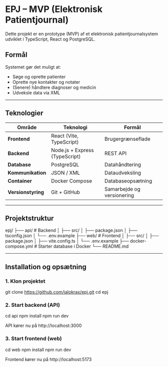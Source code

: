 # EPJ – MVP (Elektronisk Patientjournal)

Dette projekt er en prototype (MVP) af et elektronisk patientjournalsystem udviklet i TypeScript, React og PostgreSQL.

## Formål
Systemet gør det muligt at:
- Søge og oprette patienter  
- Oprette nye kontakter og notater  
- (Senere) håndtere diagnoser og medicin  
- Udveksle data via XML  

---

## Teknologier
| Område | Teknologi | Formål |
|--------|------------|--------|
| **Frontend** | React (Vite, TypeScript) | Brugergrænseflade |
| **Backend** | Node.js + Express (TypeScript) | REST API |
| **Database** | PostgreSQL | Datahåndtering |
| **Kommunikation** | JSON / XML | Dataudveksling |
| **Container** | Docker Compose | Databaseopsætning |
| **Versionstyring** | Git + GitHub | Samarbejde og versionering |

---

## Projektstruktur

epj/
├── api/ # Backend
│ ├── src/
│ ├── package.json
│ ├── tsconfig.json
│ └── .env.example
├── web/ # Frontend
│ ├── src/
│ ├── package.json
│ ├── vite.config.ts
│ └── .env.example
├── docker-compose.yml # Starter database i Docker
└── README.md



---

## Installation og opsætning

### 1. Klon projektet

git clone https://github.com/jalokrax/epj.git
cd epj


### 2. Start backend (API)

cd api
npm install
npm run dev

API kører nu på http://localhost:3000


### 3. Start frontend (web)

cd web
npm install
npm run dev

Frontend kører nu på http://localhost:5173



